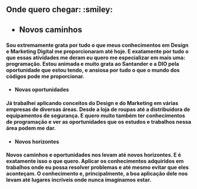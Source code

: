 <h2> Onde quero chegar: :smiley: <h2>

- Novos caminhos
<h4> Sou extremamente grata por tudo o que meus conhecimentos em Design e Marketing Digital me proporcionaram até hoje. E exatamente por tudo o que essas atividades me deram eu quero me especializar em mais uma: programação. Estou animada e muito grata ao Santander e a DIO pela oportunidade que estou tendo, e ansiosa por tudo o que o mundo dos códigos pode me proporcionar. <h4>

- Novas oportunidades
<h4> Já trabalhei aplicando conceitos do Design e do Marketing em várias empresas de diversas áreas. Desde a loja de roupas até a distribuidora de equipamentos de segurança. E quero muito também ter conhecimentos de programação e ver as oportunidades que os estudos e trabalhos nessa área podem me dar. <h4>

- Novos horizontes
<h4> Novos caminhos e oportunidades nos levam até novos horizontes. E é exatamente isso o que quero. Aplicar os conhecimentos adquiridos em trabalhos onde eu possa resolver problemas e até mesmo evitar que eles aconteçam. O conhecimento e, principalmente, a boa aplicação dele nos levam até lugares incríveis onde nunca imaginamos estar. <h4>